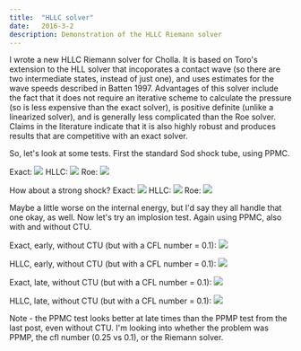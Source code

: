 ```yaml
---
title:  "HLLC solver"
date:   2016-3-2
description: Demonstration of the HLLC Riemann solver 
---
```


I wrote a new HLLC Riemann solver for Cholla. It is 
based on Toro's extension to the HLL solver that incoporates a contact wave (so
there are two intermediate states, instead of just one), and uses estimates for the
wave speeds described in Batten 1997. Advantages of this solver include the fact that
it does not require an iterative scheme to calculate the pressure (so is less expensive
than the exact solver), is positive definite (unlike a linearized solver), and is generally
less complicated than the Roe solver. Claims in the literature indicate that it is also 
highly robust and produces results that are competitive with an exact solver.

So, let's look at some tests. First the standard Sod shock tube, using PPMC.


Exact:
<img src="{{ site.url }}assets/images/sod_exact.png">
HLLC:
<img src="{{ site.url }}assets/images/sod_hllc.png">
Roe:
<img src="{{ site.url }}assets/images/sod_roe.png">

How about a strong shock?
Exact:
<img src="{{ site.url }}assets/images/strong_shock_exact.png">
HLLC:
<img src="{{ site.url }}assets/images/strong_shock_hllc.png">
Roe:
<img src="{{ site.url }}assets/images/strong_shock_roe.png">


Maybe a little worse on the internal energy, but I'd say they all handle that one okay, as well.
Now let's try an implosion test. Again using PPMC, also with
and without CTU.


Exact, early, without CTU (but with a CFL number = 0.1):
<img src="{{ site.url }}assets/images/implosion_early_exact.png">

HLLC, early, without CTU (but with a CFL number = 0.1):
<img src="{{ site.url }}assets/images/implosion_early_hllc.png">

Exact, late, without CTU (but with a CFL number = 0.1):
<img src="{{ site.url }}assets/images/implosion_late_exact.png">

HLLC, late, without CTU (but with a CFL number = 0.1):
<img src="{{ site.url }}assets/images/implosion_late_hllc.png">

Note - the PPMC test looks better at late times than the PPMP test from the last post, 
even without CTU. I'm looking into whether the problem was PPMP, the cfl number (0.25 vs 0.1),
or the Riemann solver.

